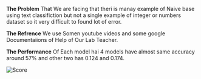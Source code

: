 **The Problem** That We are facing that theri is manay example of Naive base using text classifiction
but not a single example of integer or numbers dataset so it very difficult to found lot of error.

**The Refrence** We use Somen youtube videos and some google Documentaiions of Help of Our Lab Teacher.

**The Performance** Of Each model hai 4 models have almost same accuracy around 57% and other two has 0.124 and 0.174.

![Score](https://user-images.githubusercontent.com/74369888/148406456-1f7e0ebd-b1e5-4c71-a7e9-01c47d3e762a.png)

